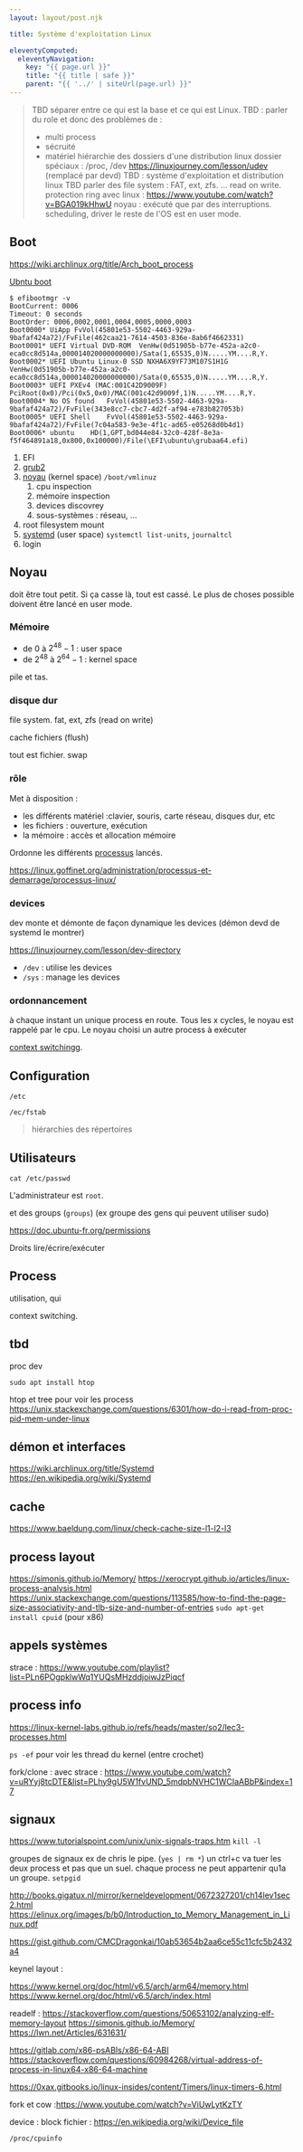 ```yaml
---
layout: layout/post.njk

title: Système d'exploitation Linux

eleventyComputed:
  eleventyNavigation:
    key: "{{ page.url }}"
    title: "{{ title | safe }}"
    parent: "{{ '../' | siteUrl(page.url) }}"
---
```


> TBD séparer entre ce qui est la base et ce qui est Linux.
> TBD : parler du role et donc des problèmes de :
> 
> 
>  * multi process
>  * sécruité
>  * matériel
> hiérarchie des dossiers d'une distribution linux
> dossier spéciaux : /proc, /dev <https://linuxjourney.com/lesson/udev> (remplacé par devd)
> TBD : système d'exploitation et distribution linux
> TBD parler des file system : FAT, ext, zfs. ... read on write.
> protection ring avec linux : <https://www.youtube.com/watch?v=BGA019kHhwU>
> noyau : exécuté que par des interruptions.
> scheduling, driver
> le reste de l'OS est en user mode.

## Boot

<https://wiki.archlinux.org/title/Arch_boot_process>

[Ubntu boot](https://doc.ubuntu-fr.org/efibootmgr)

```
$ efibootmgr -v
BootCurrent: 0006
Timeout: 0 seconds
BootOrder: 0006,0002,0001,0004,0005,0000,0003
Boot0000* UiApp	FvVol(45801e53-5502-4463-929a-9bafaf424a72)/FvFile(462caa21-7614-4503-836e-8ab6f4662331)
Boot0001* UEFI Virtual DVD-ROM 	VenHw(0d51905b-b77e-452a-a2c0-eca0cc8d514a,000014020000000000)/Sata(1,65535,0)N.....YM....R,Y.
Boot0002* UEFI Ubuntu Linux-0 SSD NXHA6X9YF73M107S1H1G	VenHw(0d51905b-b77e-452a-a2c0-eca0cc8d514a,000014020000000000)/Sata(0,65535,0)N.....YM....R,Y.
Boot0003* UEFI PXEv4 (MAC:001C42D9009F)	PciRoot(0x0)/Pci(0x5,0x0)/MAC(001c42d9009f,1)N.....YM....R,Y.
Boot0004* No OS found	FvVol(45801e53-5502-4463-929a-9bafaf424a72)/FvFile(343e8cc7-cbc7-4d2f-af94-e783b827053b)
Boot0005* UEFI Shell	FvVol(45801e53-5502-4463-929a-9bafaf424a72)/FvFile(7c04a583-9e3e-4f1c-ad65-e05268d0b4d1)
Boot0006* ubuntu	HD(1,GPT,bd044e84-32c0-428f-8e3a-f5f464891a18,0x800,0x100000)/File(\EFI\ubuntu\grubaa64.efi)
```

1. EFI
2. [grub2](https://fr.wikipedia.org/wiki/GNU_GRUB)
3. [noyau](https://en.wikipedia.org/wiki/Vmlinux) (kernel space) `/boot/vmlinuz`
   1. cpu inspection
   2. mémoire inspection
   3. devices discovrey
   4. sous-systèmes : réseau, ...
4. root filesystem mount
5. [systemd](https://wiki.archlinux.org/title/Systemd) (user space) `systemctl list-units`, `journaltcl`
6. login

## Noyau

doit être tout petit. Si ça casse là, tout est cassé.
Le plus de choses possible doivent être lancé en user mode.

### Mémoire

* de 0 à $2^48-1$ : user space
* de $2^48$ à $2^64 -1$ : kernel space

pile et tas.

### disque dur

file system.
fat, ext, zfs (read on write)

cache fichiers (flush)

tout est fichier.
swap

### rôle

Met à disposition :

* les différents matériel :clavier, souris, carte réseau, disques dur, etc
* les fichiers : ouverture, exécution
* la mémoire : accès et allocation mémoire

Ordonne les différents [processus](https://fr.wikipedia.org/wiki/Processus_(informatique)) lancés.

<https://linux.goffinet.org/administration/processus-et-demarrage/processus-linux/>

### devices

dev monte et démonte de façon dynamique les devices (démon devd de systemd le montrer)

<https://linuxjourney.com/lesson/dev-directory>

* `/dev` : utilise les devices
* `/sys` : manage les devices

### ordonnancement

à chaque instant un unique process en route. Tous les x cycles, le noyau est rappelé par le cpu. Le noyau choisi un autre process à exécuter

[context switching](https://fr.wikipedia.org/wiki/Commutation_de_contexte)g.

## Configuration

`/etc`

`/ec/fstab`

> hiérarchies des répertoires

## Utilisateurs

`cat /etc/passwd`

L'administrateur est `root`.

et des groups (`groups`) (ex groupe des gens qui peuvent utiliser sudo)

<https://doc.ubuntu-fr.org/permissions>


Droits lire/écrire/exécuter

## Process

utilisation, qui

context switching.

## tbd

proc dev

`sudo apt install htop`

htop et tree pour voir les process
<https://unix.stackexchange.com/questions/6301/how-do-i-read-from-proc-pid-mem-under-linux>

## démon et interfaces

<https://wiki.archlinux.org/title/Systemd>
<https://en.wikipedia.org/wiki/Systemd>

## cache

<https://www.baeldung.com/linux/check-cache-size-l1-l2-l3>

## process layout

<https://simonis.github.io/Memory/>
<https://xerocrypt.github.io/articles/linux-process-analysis.html>
<https://unix.stackexchange.com/questions/113585/how-to-find-the-page-size-associativity-and-tlb-size-and-number-of-entries>
`sudo apt-get install cpuid` (pour x86)

## appels systèmes

strace : <https://www.youtube.com/playlist?list=PLn6POgpklwWq1YUQsMHzddjoiwJzPiqcf>


## process info

<https://linux-kernel-labs.github.io/refs/heads/master/so2/lec3-processes.html>

`ps -ef` pour voir les thread du kernel (entre crochet)

fork/clone : avec strace : <https://www.youtube.com/watch?v=uRYyj8tcDTE&list=PLhy9gU5W1fvUND_5mdpbNVHC1WCIaABbP&index=17>

## signaux

<https://www.tutorialspoint.com/unix/unix-signals-traps.htm>
`kill -l`


groupes de signaux ex de chris le pipe. (`yes | rm *`) un ctrl+c va tuer les deux process et pas que un suel.
chaque process ne peut appartenir qu1a un groupe. `setpgid`

<http://books.gigatux.nl/mirror/kerneldevelopment/0672327201/ch14lev1sec2.html>
<https://elinux.org/images/b/b0/Introduction_to_Memory_Management_in_Linux.pdf>

<https://gist.github.com/CMCDragonkai/10ab53654b2aa6ce55c11cfc5b2432a4>

keynel layout :

<https://www.kernel.org/doc/html/v6.5/arch/arm64/memory.html>
<https://www.kernel.org/doc/html/v6.5/arch/index.html>

readelf : <https://stackoverflow.com/questions/50653102/analyzing-elf-memory-layout>
<https://simonis.github.io/Memory/>
<https://lwn.net/Articles/631631/>

<https://gitlab.com/x86-psABIs/x86-64-ABI>
<https://stackoverflow.com/questions/60984268/virtual-address-of-process-in-linux64-x86-64-machine>

<https://0xax.gitbooks.io/linux-insides/content/Timers/linux-timers-6.html>

fork et cow :<https://www.youtube.com/watch?v=ViUwLytKzTY>

device : block
fichier : <https://en.wikipedia.org/wiki/Device_file>

`/proc/cpuinfo`

